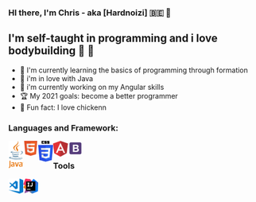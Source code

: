 ### HI there, I'm Chris - aka [Hardnoizi] 🇧🇪 💪

## I'm self-taught in programming and i love bodybuilding 💪 🍖
- 📖 I'm currently learning the basics of programming through formation 
- 💯 i'm in love with Java 
- 🧠 i'm currently working on my Angular skills 
- 🏆 My 2021 goals: become a better programmer
- 🐔 Fun fact: I love chickenn

### Languages and Framework:

<img align="left" alt="java" width="30px" src="https://raw.githubusercontent.com/Chrisdev10/image/main/java-icon.png" />
<img align="left" alt="html" width="30px" src="https://raw.githubusercontent.com/Chrisdev10/image/main/HTML5_badge.png" />
<img align="left" alt="css" width="30px" src="https://raw.githubusercontent.com/Chrisdev10/image/main/css-3-logo-png-transparent.png" />
<img align="left" alt="angular" width="30px" src="https://raw.githubusercontent.com/Chrisdev10/image/main/angular-icon-1-logo-png-transparent.png" />
<img align="left" alt="bootstrap" width="30px" src="https://raw.githubusercontent.com/Chrisdev10/image/main/Bootstrap-Logo-PNG-715x715.png" />

<br />

### Tools

<img align="left" alt="vscode" width="30px" src="https://raw.githubusercontent.com/Chrisdev10/image/main/1200px-Visual_Studio_Code_1.18_icon.svg.png" />
<img align="left" alt="intellij" width="30px" src="https://raw.githubusercontent.com/Chrisdev10/image/main/202422_normal.png" />

<br />